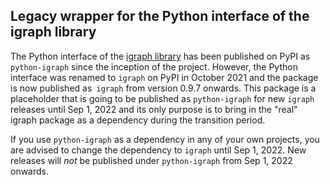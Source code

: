 Legacy wrapper for the Python interface of the igraph library
--------------------------------------------------------------

The Python interface of the [igraph library](https://igraph.org/python/) has
been published on PyPI as `python-igraph` since the inception of the project.
However, the Python interface was renamed to `igraph` on PyPI in October 2021
and the package is now published as` igraph` from version 0.9.7 onwards. This
package is a placeholder that is going to be published as `python-igraph` for
new `igraph` releases until Sep 1, 2022 and its only purpose is to bring in
the "real" igraph package as a dependency during the transition period.

If you use `python-igraph` as a dependency in any of your own projects, you
are advised to change the dependency to `igraph` until Sep 1, 2022. New
releases will _not_ be published under `python-igraph` from Sep 1, 2022
onwards.

